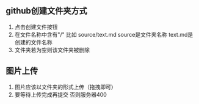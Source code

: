 ## github创建文件夹方式
1. 点击创建文件按钮
2. 在文件名称中含有"/" 比如 source/text.md source是文件夹名称 text.md是创建的文件名称
3. 文件夹若为空则该文件夹被删除
## 图片上传
1. 图片应该以文件夹的形式上传（拖拽即可）
2. 要等待上传完成再提交 否则服务器400
